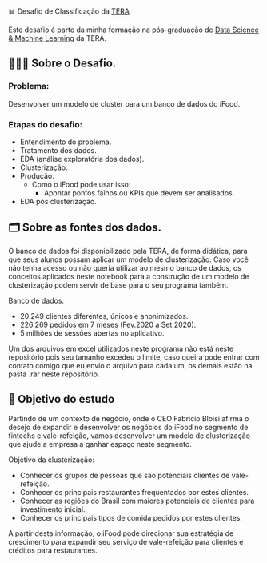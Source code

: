 📊 Desafio de Classificação da [TERA](https://somostera.com/)

Este desafio é parte da minha formação na pós-graduação de [Data Science & Machine Learning](https://somostera.com/cursos/data-science-machine-learning) da TERA.

## 🧑🏼‍🔬 Sobre o Desafio.

### Problema:
Desenvolver um modelo de cluster para um banco de dados do iFood.

### Etapas do desafio:
* Entendimento do problema.
* Tratamento dos dados.
* EDA (análise exploratória dos dados).
* Clusterização.
* Produção.
   * Como o iFood pode usar isso:
      * Apontar pontos falhos ou KPIs que devem ser analisados.
* EDA pós clusterização.

## 🗂️ Sobre as fontes dos dados.

O banco de dados foi disponibilizado pela TERA, de forma didática, para que seus alunos possam aplicar um modelo de clusterização. Caso você não tenha acesso ou não queria utilizar ao mesmo banco de dados, os conceitos aplicados neste notebook para a construção de um modelo de clusterização podem servir de base para o seu programa também.

Banco de dados:

* 20.249 clientes diferentes, únicos e anonimizados.
* 226.269 pedidos em 7 meses (Fev.2020 a Set.2020).
* 5 milhões de sessões abertas no aplicativo.

Um dos arquivos em excel utilizados neste programa não está neste repositório pois seu tamanho excedeu o limite, caso queira pode entrar com contato comigo que eu envio o arquivo para cada um, os demais estão na pasta .rar neste repositório.

## 🎯 Objetivo do estudo

Partindo de um contexto de negócio, onde o CEO Fabricio Bloisi afirma o desejo de expandir e desenvolver os negócios do iFood no segmento de fintechs e vale-refeição, vamos desenvolver um modelo de clusterização que ajude a empresa a ganhar espaço neste segmento.

Objetivo da clusterização:

* Conhecer os grupos de pessoas que são potenciais clientes de vale-refeição.
* Conhecer os principais restaurantes frequentados por estes clientes.
* Conhecer as regiões do Brasil com maiores potenciais de clientes para investimento inicial.
* Conhecer os principais tipos de comida pedidos por estes clientes.

A partir desta informação, o iFood pode direcionar sua estratégia de crescimento para expandir seu serviço de vale-refeição para clientes e créditos para restaurantes.
